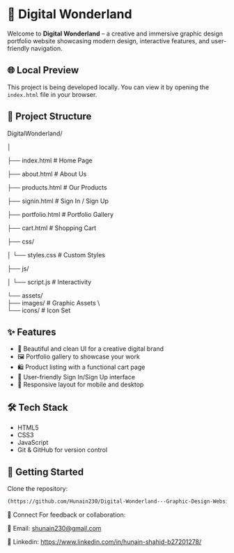 # 🎨 Digital Wonderland

Welcome to **Digital Wonderland** – a creative and immersive graphic design portfolio website showcasing modern design, interactive features, and user-friendly navigation.

## 🌐 Local Preview

This project is being developed locally. You can view it by opening the `index.html` file in your browser.

## 📁 Project Structure
DigitalWonderland/

│

├── index.html          # Home Page

├── about.html          # About Us

├── products.html       # Our Products

├── signin.html         # Sign In / Sign Up

├── portfolio.html      # Portfolio Gallery

├── cart.html           # Shopping Cart

├── css/

│   └── styles.css      # Custom Styles

├── js/

│   └── script.js       # Interactivity

└── assets/
\
    ├── images/         # Graphic Assets
 \   
    └── icons/          # Icon Set

## ✨ Features

- 🎨 Beautiful and clean UI for a creative digital brand
- 🖼️ Portfolio gallery to showcase your work
- 🛍️ Product listing with a functional cart page
- 🔐 User-friendly Sign In/Sign Up interface
- 📱 Responsive layout for mobile and desktop

## 🛠️ Tech Stack

- HTML5  
- CSS3  
- JavaScript  
- Git & GitHub for version control  

## 🚀 Getting Started

 Clone the repository:
   ```bash
 (https://github.com/Hunain230/Digital-Wonderland---Graphic-Design-Website.git)

```
💬 Connect
For feedback or collaboration:

📧 Email: shunain230@gmail.com

💼 Linkedin: https://www.linkedin.com/in/hunain-shahid-b27201278/

